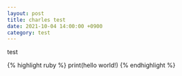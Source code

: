 ```yaml
---
layout: post
title: charles test
date: 2021-10-04 14:00:00 +0900
category: test
---
```

 test
 
{% highlight ruby %}
print(hello world!)
{% endhighlight %}